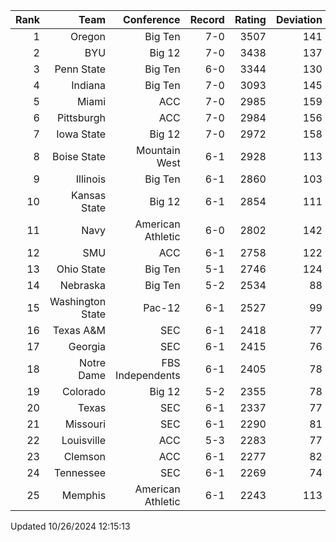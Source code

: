 | Rank  | Team                 | Conference           | Record   | Rating | Deviation |
| ---:  | ---:                 | ---:                 | ---:     | ---:   | ---:      |
| 1     | Oregon               | Big Ten              | 7-0      | 3507   | 141       |
| 2     | BYU                  | Big 12               | 7-0      | 3438   | 137       |
| 3     | Penn State           | Big Ten              | 6-0      | 3344   | 130       |
| 4     | Indiana              | Big Ten              | 7-0      | 3093   | 145       |
| 5     | Miami                | ACC                  | 7-0      | 2985   | 159       |
| 6     | Pittsburgh           | ACC                  | 7-0      | 2984   | 156       |
| 7     | Iowa State           | Big 12               | 7-0      | 2972   | 158       |
| 8     | Boise State          | Mountain West        | 6-1      | 2928   | 113       |
| 9     | Illinois             | Big Ten              | 6-1      | 2860   | 103       |
| 10    | Kansas State         | Big 12               | 6-1      | 2854   | 111       |
| 11    | Navy                 | American Athletic    | 6-0      | 2802   | 142       |
| 12    | SMU                  | ACC                  | 6-1      | 2758   | 122       |
| 13    | Ohio State           | Big Ten              | 5-1      | 2746   | 124       |
| 14    | Nebraska             | Big Ten              | 5-2      | 2534   | 88        |
| 15    | Washington State     | Pac-12               | 6-1      | 2527   | 99        |
| 16    | Texas A&M            | SEC                  | 6-1      | 2418   | 77        |
| 17    | Georgia              | SEC                  | 6-1      | 2415   | 76        |
| 18    | Notre Dame           | FBS Independents     | 6-1      | 2405   | 78        |
| 19    | Colorado             | Big 12               | 5-2      | 2355   | 78        |
| 20    | Texas                | SEC                  | 6-1      | 2337   | 77        |
| 21    | Missouri             | SEC                  | 6-1      | 2290   | 81        |
| 22    | Louisville           | ACC                  | 5-3      | 2283   | 77        |
| 23    | Clemson              | ACC                  | 6-1      | 2277   | 82        |
| 24    | Tennessee            | SEC                  | 6-1      | 2269   | 74        |
| 25    | Memphis              | American Athletic    | 6-1      | 2243   | 113       |

Updated 10/26/2024 12:15:13
